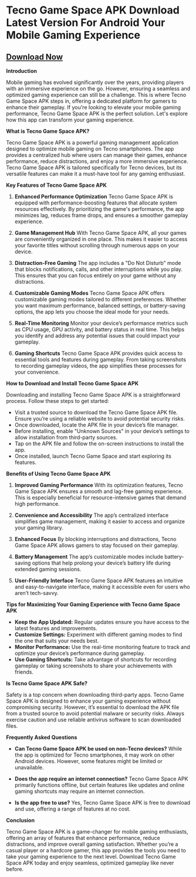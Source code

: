 # Tecno Game Space APK Download Latest Version For Android Your Mobile Gaming Experience

## [Download Now](https://bom.so/WDTpOk)

**Introduction**

Mobile gaming has evolved significantly over the years, providing players with an immersive experience on the go. However, ensuring a seamless and optimized gaming experience can still be a challenge. This is where Tecno Game Space APK steps in, offering a dedicated platform for gamers to enhance their gameplay. If you're looking to elevate your mobile gaming performance, Tecno Game Space APK is the perfect solution. Let's explore how this app can transform your gaming experience.

**What is Tecno Game Space APK?**

Tecno Game Space APK is a powerful gaming management application designed to optimize mobile gaming on Tecno smartphones. The app provides a centralized hub where users can manage their games, enhance performance, reduce distractions, and enjoy a more immersive experience. Tecno Game Space APK is tailored specifically for Tecno devices, but its versatile features can make it a must-have tool for any gaming enthusiast.

**Key Features of Tecno Game Space APK**

1. **Enhanced Performance Optimization**
   Tecno Game Space APK is equipped with performance-boosting features that allocate system resources effectively. By prioritizing the game's performance, the app minimizes lag, reduces frame drops, and ensures a smoother gameplay experience.

2. **Game Management Hub**
   With Tecno Game Space APK, all your games are conveniently organized in one place. This makes it easier to access your favorite titles without scrolling through numerous apps on your device.

3. **Distraction-Free Gaming**
   The app includes a "Do Not Disturb" mode that blocks notifications, calls, and other interruptions while you play. This ensures that you can focus entirely on your game without any distractions.

4. **Customizable Gaming Modes**
   Tecno Game Space APK offers customizable gaming modes tailored to different preferences. Whether you want maximum performance, balanced settings, or battery-saving options, the app lets you choose the ideal mode for your needs.

5. **Real-Time Monitoring**
   Monitor your device’s performance metrics such as CPU usage, GPU activity, and battery status in real time. This helps you identify and address any potential issues that could impact your gameplay.

6. **Gaming Shortcuts**
   Tecno Game Space APK provides quick access to essential tools and features during gameplay. From taking screenshots to recording gameplay videos, the app simplifies these processes for your convenience.

**How to Download and Install Tecno Game Space APK**

Downloading and installing Tecno Game Space APK is a straightforward process. Follow these steps to get started:

- Visit a trusted source to download the Tecno Game Space APK file. Ensure you’re using a reliable website to avoid potential security risks.
- Once downloaded, locate the APK file in your device’s file manager.
- Before installing, enable "Unknown Sources" in your device’s settings to allow installation from third-party sources.
- Tap on the APK file and follow the on-screen instructions to install the app.
- Once installed, launch Tecno Game Space and start exploring its features.

**Benefits of Using Tecno Game Space APK**

1. **Improved Gaming Performance**
   With its optimization features, Tecno Game Space APK ensures a smooth and lag-free gaming experience. This is especially beneficial for resource-intensive games that demand high performance.

2. **Convenience and Accessibility**
   The app’s centralized interface simplifies game management, making it easier to access and organize your gaming library.

3. **Enhanced Focus**
   By blocking interruptions and distractions, Tecno Game Space APK allows gamers to stay focused on their gameplay.

4. **Battery Management**
   The app’s customizable modes include battery-saving options that help prolong your device’s battery life during extended gaming sessions.

5. **User-Friendly Interface**
   Tecno Game Space APK features an intuitive and easy-to-navigate interface, making it accessible even for users who aren’t tech-savvy.

**Tips for Maximizing Your Gaming Experience with Tecno Game Space APK**

- **Keep the App Updated:** Regular updates ensure you have access to the latest features and improvements.
- **Customize Settings:** Experiment with different gaming modes to find the one that suits your needs best.
- **Monitor Performance:** Use the real-time monitoring feature to track and optimize your device’s performance during gameplay.
- **Use Gaming Shortcuts:** Take advantage of shortcuts for recording gameplay or taking screenshots to share your achievements with friends.

**Is Tecno Game Space APK Safe?**

Safety is a top concern when downloading third-party apps. Tecno Game Space APK is designed to enhance your gaming experience without compromising security. However, it’s essential to download the APK file from a trusted source to avoid potential malware or security risks. Always exercise caution and use reliable antivirus software to scan downloaded files.

**Frequently Asked Questions**

- **Can Tecno Game Space APK be used on non-Tecno devices?**
   While the app is optimized for Tecno smartphones, it may work on other Android devices. However, some features might be limited or unavailable.

- **Does the app require an internet connection?**
   Tecno Game Space APK primarily functions offline, but certain features like updates and online gaming shortcuts may require an internet connection.

- **Is the app free to use?**
   Yes, Tecno Game Space APK is free to download and use, offering a range of features at no cost.

**Conclusion**

Tecno Game Space APK is a game-changer for mobile gaming enthusiasts, offering an array of features that enhance performance, reduce distractions, and improve overall gaming satisfaction. Whether you’re a casual player or a hardcore gamer, this app provides the tools you need to take your gaming experience to the next level. Download Tecno Game Space APK today and enjoy seamless, optimized gameplay like never before.

